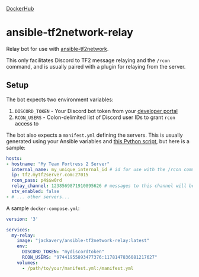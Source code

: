 [DockerHub](https://hub.docker.com/r/jackavery/ansible-tf2network-relay)

# ansible-tf2network-relay

Relay bot for use with [ansible-tf2network](https://github.com/jack-avery/ansible-tf2network).

This only facilitates Discord to TF2 message relaying and the `/rcon` command,
and is usually paired with a plugin for relaying from the server.

## Setup

The bot expects two environment variables:
1. `DISCORD_TOKEN` - Your Discord bot token from your [developer portal](https://discord.com/developers/applications)
2. `RCON_USERS` - Colon-delimited list of Discord user IDs to grant `rcon` access to

The bot also expects a `manifest.yml` defining the servers.
This is usually generated using your Ansible variables and [this Python script](https://github.com/jack-avery/ansible-tf2network/blob/main/manifest.py),
but here is a sample:
```yml
hosts:
- hostname: "My Team Fortress 2 Server"
  internal_name: my_unique_internal_id # id for use with the /rcon command
  ip: tf2.mytf2server.com:27015
  rcon_pass: p4$$w0rd
  relay_channel: 1238569871910895626 # messages to this channel will be relayed in-game
  stv_enabled: false
- # ... other servers...
```

A sample `docker-compose.yml`:
```yml
version: '3'

services:
  my-relay:
    image: "jackavery/ansible-tf2network-relay:latest"
    env:
      DISCORD_TOKEN: "mydiscordtoken"
      RCON_USERS: "97441955893477376:1178147836081217627"
    volumes:
      - /path/to/your/manifest.yml:/manifest.yml
```

